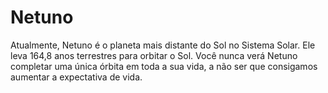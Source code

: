 # Netuno

Atualmente, Netuno é o planeta mais distante do Sol no Sistema Solar. Ele leva
164,8 anos terrestres para orbitar o Sol. Você nunca verá Netuno completar uma
única órbita em toda a sua vida, a não ser que consigamos aumentar a expectativa
de vida.
